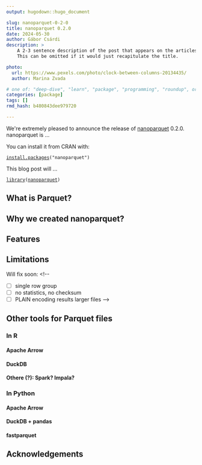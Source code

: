 ```yaml
---
output: hugodown::hugo_document

slug: nanoparquet-0-2-0
title: nanoparquet 0.2.0
date: 2024-05-30
author: Gábor Csárdi
description: >
    A 2-3 sentence description of the post that appears on the articles page.
    This can be omitted if it would just recapitulate the title.

photo:
  url: https://www.pexels.com/photo/clock-between-columns-20134435/
  author: Marina Zvada

# one of: "deep-dive", "learn", "package", "programming", "roundup", or "other"
categories: [package] 
tags: []
rmd_hash: b480843dee979720

---
```


<!--
TODO:
* [ ] Look over / edit the post's title in the yaml
* [ ] Edit (or delete) the description; note this appears in the Twitter card
* [ ] Pick category and tags (see existing with [`hugodown::tidy_show_meta()`](https://rdrr.io/pkg/hugodown/man/use_tidy_post.html))
* [ ] Find photo & update yaml metadata
* [ ] Create `thumbnail-sq.jpg`; height and width should be equal
* [ ] Create `thumbnail-wd.jpg`; width should be >5x height
* [ ] [`hugodown::use_tidy_thumbnails()`](https://rdrr.io/pkg/hugodown/man/use_tidy_post.html)
* [ ] Add intro sentence, e.g. the standard tagline for the package
* [ ] [`usethis::use_tidy_thanks()`](https://usethis.r-lib.org/reference/use_tidy_thanks.html)
-->

We're extremely pleased to announce the release of [nanoparquet](https://r-lib.github.io/nanoparquet/) 0.2.0. nanoparquet is ...

You can install it from CRAN with:

<div class="highlight">

<pre class='chroma'><code class='language-r' data-lang='r'><span><span class='nf'><a href='https://rdrr.io/r/utils/install.packages.html'>install.packages</a></span><span class='o'>(</span><span class='s'>"nanoparquet"</span><span class='o'>)</span></span></code></pre>

</div>

This blog post will ...

<div class="highlight">

<pre class='chroma'><code class='language-r' data-lang='r'><span><span class='kr'><a href='https://rdrr.io/r/base/library.html'>library</a></span><span class='o'>(</span><span class='nv'><a href='https://github.com/r-lib/nanoparquet'>nanoparquet</a></span><span class='o'>)</span></span></code></pre>

</div>

## What is Parquet?

<!--
- [ ] columnar
- [ ] binary
- [ ] rich types
- [ ] well supported
- [ ] performant
-->

## Why we created nanoparquet?

<!--
- [ ] encourage Parquet use for smaller data sets
- [ ] problems with other formats
-->

## Features

<!--
- [ ] lightweight
- [ ] common subset
- [ ] read and write
- [ ] support R's types well
- [ ] type maps
-->

## Limitations

<!--
- [ ] no nesting
- [ ] some types are not supported
- [ ] only Snappy compression
- [ ] no encryption
- [ ] slow-ish for large data sets
-->

Will fix soon: <!--
- [ ] single row group
- [ ] no statistics, no checksum
- [ ] PLAIN encoding results larger files
-->

## Other tools for Parquet files

### In R

#### Apache Arrow

#### DuckDB

#### Othere (?): Spark? Impala?

### In Python

#### Apache Arrow

#### DuckDB + pandas

#### fastparquet

## Acknowledgements

<!--
- [ ] Hannes & DuckDB
- [ ] Arrow
- [ ] Google
-->

